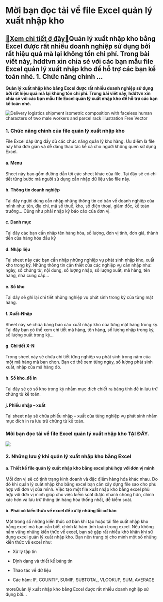 Mời bạn đọc tải về file Excel quản lý xuất nhập kho
===================================================

[:gift:Xem chi tiết ở đây:gift:](https://hddtvn.com/moi-ban-doc-tai-ve-file-excel-quan-ly-xuat-nhap-kho/)Quản lý xuất nhập kho bằng Excel được rất nhiều doanh nghiệp sử dụng bởi rất hiệu quả mà lại không tốn chi phí. Trong bài viết này, hddtvn xin chia sẻ với các bạn mẫu file Excel quản lý xuất nhập kho để hỗ trợ các bạn kế toán nhé. 1. Chức năng chính …
-----------------------------------------------------------------------------------------------------------------------------------------------------------------------------------------------------------------------------------------------------------

**Quản lý xuất nhập kho bằng Excel được rất nhiều doanh nghiệp sử dụng bởi rất hiệu quả mà lại không tốn chi phí. Trong bài viết này, hddtvn xin chia sẻ với các bạn mẫu file Excel quản lý xuất nhập kho để hỗ trợ các bạn kế toán nhé.**


![Delivery logistics shipment isometric composition with faceless human characters of two male workers and parcel rack illustration Free Vector](https://hddtvn.com/wp-content/uploads/2021/01/delivery-logistics-shipment-isometric-composition-with-faceless-human-characters-two-male-workers-parcel-rack-illustration_1284-29116.jpg)


### 1. Chức năng chính của file quản lý xuất nhập kho


File Excel đáp ứng đầy đủ các chức năng quản lý kho hàng. Ưu điểm là file này khá đơn giản và dễ dàng thao tác kể cả cho người không quen sử dụng Excel.


#### a. Menu


Sheet này bao gồm đường dẫn tới các sheet khác của file. Tại đây sẽ có chi tiết từng bước mà người sử dụng cần nhập dữ liệu vào file này.


#### b. Thông tin doanh nghiệp


Tại đây người dùng cần nhập những thông tin cơ bản về doanh nghiệp của mình như: tên, địa chỉ, mã số thuế, kho, số điện thoại, giám đốc, kế toán trưởng… Cũng như phải nhập kỳ báo cáo của đơn vị.


#### c. Danh mục


Tại đây các bạn cần nhập tên hàng hóa, số lượng, đơn vị tính, đơn giá, thành tiền của hàng hóa đầu kỳ


#### d. Nhập liệu


Tại sheet này các bạn cần nhập những nghiệp vụ phát sinh nhập kho, xuất kho trong kỳ. Những thông tin cần thiết của các nghiệp vụ cần nhập như: ngày, số chứng từ, nội dung, số lượng nhập, số lượng xuất, mã hàng, tên hàng, nhà cung cấp…


#### e. Sổ kho


Tại đây sẽ ghi lại chi tiết những nghiệp vụ phát sinh trong kỳ của từng mặt hàng.


#### f. Xuất-Nhập


Sheet này sẽ chứa bảng báo cáo xuất nhập kho của từng mặt hàng trong kỳ. Tại đây bạn có thể xem chi tiết mã hàng, tên hàng, số lượng nhập trong kỳ, số lượng xuất trong kỳ…


#### g. Chi tiết X-N


Trong sheet này sẽ chứa chi tiết từng nghiệp vụ phát sinh trong năm của một mã hàng mà bạn chọn. Bạn có thể xem từng ngày, số lượng phát sinh xuất, nhập của mã hàng đó.


#### h. Sổ kho\_để in


Tại đây sẽ có sổ kho trong kỳ nhằm mục đích chiết ra bảng tính để in lưu trữ chứng từ kế toán.


#### j. Phiếu nhập – xuất


Tại sheet này sẽ chứa phiếu nhập – xuất của từng nghiệp vụ phát sinh nhằm mục đích in ra lưu trữ chứng từ kế toán.


### Mời bạn đọc tải về file Excel quản lý xuất nhập kho **TẠI ĐÂY**.


![](https://hddtvn.com/wp-content/uploads/2021/01/m0PO7Mm.png)


### 2. Những lưu ý khi quản lý xuất nhập kho bằng Excel


#### a. Thiết kế file quản lý xuất nhập kho bằng excel phù hợp với đơn vị mình


Mỗi đơn vị sẽ có tình trạng kinh doanh và đặc điểm hàng hóa khác nhau. Do đó khi quản lý xuất nhập kho bằng excel bạn cần xây dựng file sao cho phù hợp với đơn vị của mình. Việc tạo một file xuất nhập kho bằng excel phù hợp với đơn vị mình giúp cho việc kiểm soát được nhanh chóng hơn, chính xác hơn và lưu trữ thông tin hàng hóa thống nhất, dễ kiểm soát.


#### b. Phải có kiến thức về excel để xử lý những lỗi cơ bản


Một trong số những kiến thức cơ bản khi tạo hoặc tải file xuất nhập kho bằng excel mà bạn cần biết chính là hàm tính toán trong excel. Nếu không nắm vững những kiến thức về excel, bạn sẽ gặp rất nhiều khó khăn khi sử dụng excel quản lý xuất nhập kho. Bạn nên trang bị cho mình một số những kiến thức về excel như:




* Xử lý tập tin

* Định dạng và thiết kế bảng tin

* Thao tác về dữ liệu

* Các hàm: IF, COUNTIF, SUMIF, SUBTOTAL, VLOOKUP, SUM, AVERAGE



moreQuản lý xuất nhập kho bằng Excel được rất nhiều doanh nghiệp sử dụng bởi…


